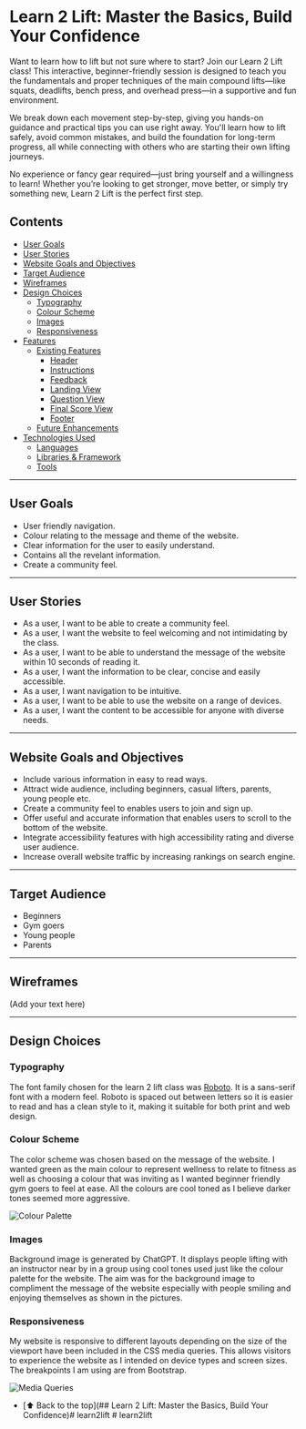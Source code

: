 # Learn 2 Lift: Master the Basics, Build Your Confidence
Want to learn how to lift but not sure where to start? Join our Learn 2 Lift class! This interactive, beginner-friendly session is designed to teach you the fundamentals and proper techniques of the main compound lifts—like squats, deadlifts, bench press, and overhead press—in a supportive and fun environment.

We break down each movement step-by-step, giving you hands-on guidance and practical tips you can use right away. You'll learn how to lift safely, avoid common mistakes, and build the foundation for long-term progress, all while connecting with others who are starting their own lifting journeys.

No experience or fancy gear required—just bring yourself and a willingness to learn! Whether you’re looking to get stronger, move better, or simply try something new, Learn 2 Lift is the perfect first step.


## Contents
- [User Goals](#user-goals)
- [User Stories](#user-stories)
- [Website Goals and Objectives](#website-goals-and-objectives)
- [Target Audience](#target-audience)
- [Wireframes](#wireframes)
- [Design Choices](#design-choices)
  - [Typography](#typography)
  - [Colour Scheme](#colour-scheme)
  - [Images](#images)
  - [Responsiveness](#responsiveness)
- [Features](#features)
  - [Existing Features](#existing-features)
    - [Header](#header)
    - [Instructions](#instructions)
    - [Feedback](#feedback)
    - [Landing View](#landing-view)
    - [Question View](#question-view)
    - [Final Score View](#final-score-view)
    - [Footer](#footer)
  - [Future Enhancements](#future-enhancements)
- [Technologies Used](#technologies-used)
  - [Languages](#languages)
  - [Libraries & Framework](#libraries--framework)
  - [Tools](#tools)

___
## User Goals

- User friendly navigation.
- Colour relating to the message and theme of the website.
- Clear information for the user to easily understand.
- Contains all the revelant information.
- Create a community feel.

___
## User Stories

- As a user, I want to be able to create a community feel.
- As a user, I want the website to feel welcoming and not intimidating by the class.
- As a user, I want to be able to understand the message of the website within 10 seconds of reading it.
- As a user, I want the information to be clear, concise and easily accessible.
- As a user, I want navigation to be intuitive.
- As a user, I want to be able to use the website on a range of devices.
- As a user, I want the content to be accessible for anyone with diverse needs.

___
## Website Goals and Objectives

- Include various information in easy to read ways.
- Attract wide audience, including beginners, casual lifters, parents, young people etc.
- Create a community feel to enables users to join and sign up.
- Offer useful and accurate information that enables users to scroll to the bottom of the website.
- Integrate accessibility features with high accessibility rating and diverse user audience.
- Increase overall website traffic by increasing rankings on search engine.

___
## Target Audience

- Beginners
- Gym goers
- Young people
- Parents

___
## Wireframes

(Add your text here)


___
## Design Choices

### Typography

The font family chosen for the learn 2 lift class was [Roboto](https://fonts.google.com/specimen/Roboto). It is a sans-serif font with a modern feel. Roboto is spaced out between letters so it is easier to read and has a clean style to it, making it suitable for both print and web design.

### Colour Scheme

The color scheme was chosen based on the message of the website. I wanted green as the main colour to represent wellness to relate to fitness as well as choosing a colour that was inviting as I wanted beginner friendly gym goers to feel at ease. All the colours are cool toned as I believe darker tones seemed more aggressive.

![Colour Palette](README-docs/colour-palette.png)

### Images

Background image is generated by ChatGPT. It displays people lifting with an instructor near by in a group using cool tones used just like the colour palette for the website. The aim was for the background image to compliment the message of the website especially with people smiling and enjoying themselves as shown in the pictures.

### Responsiveness

My website is responsive to different layouts depending on the size of the viewport have been included in the CSS media queries. This allows visitors to experience the website as I intended on device types and screen sizes. The breakpoints I am using are from Bootstrap.

![Media Queries](README-docs/media-queries.png)


- [⬆️ Back to the top](## Learn 2 Lift: Master the Basics, Build Your Confidence)#   l e a r n 2 l i f t 
 
 #   l e a r n 2 l i f t  
 